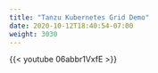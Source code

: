 ```yaml
---
title: "Tanzu Kubernetes Grid Demo"
date: 2020-10-12T18:40:54-07:00
weight: 3030
---
```

{{< youtube 06abbr1VxfE >}}
